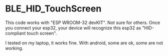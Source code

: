 # BLE_HID_TouchScreen
This code works with "ESP WROOM-32 devKIT". Not sure for others. Once you connect your esp32, your device will recognize this esp32 as "HID-compliant touch screen".

I tested on my laptop, it works fine. With android, some are ok, some are not working.
